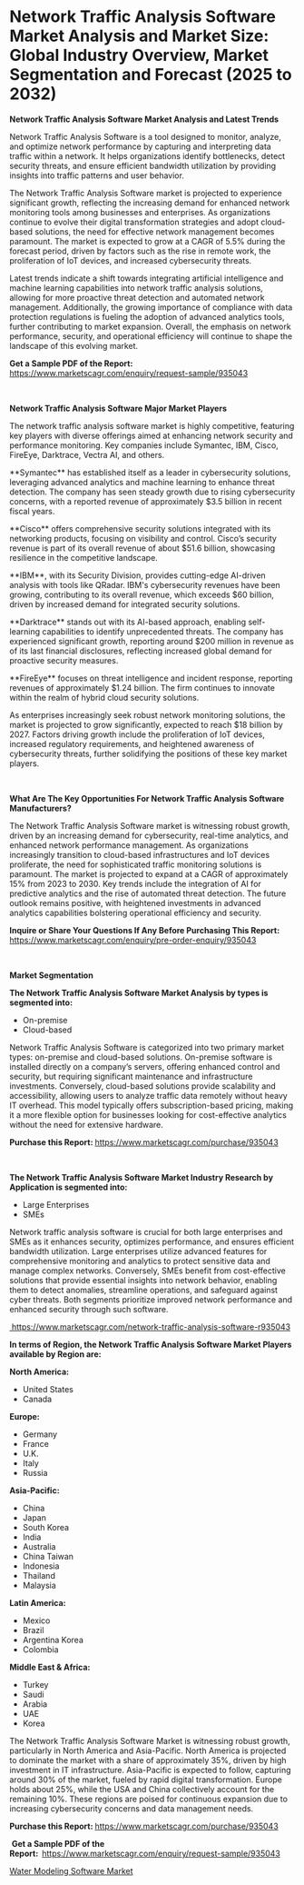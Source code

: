 <p><h1>Network Traffic Analysis Software Market Analysis and Market Size: Global Industry Overview, Market Segmentation and Forecast (2025 to 2032)</h1></p><p><strong>Network Traffic Analysis Software Market Analysis and Latest Trends</strong></p>
<p><p>Network Traffic Analysis Software is a tool designed to monitor, analyze, and optimize network performance by capturing and interpreting data traffic within a network. It helps organizations identify bottlenecks, detect security threats, and ensure efficient bandwidth utilization by providing insights into traffic patterns and user behavior.</p><p>The Network Traffic Analysis Software market is projected to experience significant growth, reflecting the increasing demand for enhanced network monitoring tools among businesses and enterprises. As organizations continue to evolve their digital transformation strategies and adopt cloud-based solutions, the need for effective network management becomes paramount. The market is expected to grow at a CAGR of 5.5% during the forecast period, driven by factors such as the rise in remote work, the proliferation of IoT devices, and increased cybersecurity threats.</p><p>Latest trends indicate a shift towards integrating artificial intelligence and machine learning capabilities into network traffic analysis solutions, allowing for more proactive threat detection and automated network management. Additionally, the growing importance of compliance with data protection regulations is fueling the adoption of advanced analytics tools, further contributing to market expansion. Overall, the emphasis on network performance, security, and operational efficiency will continue to shape the landscape of this evolving market.</p></p>
<p><strong>Get a Sample PDF of the Report:&nbsp;</strong> <a href="https://www.marketscagr.com/enquiry/request-sample/935043?utm_campaign=2650&utm_medium=2&utm_source=Github&utm_content=ia&utm_term=07032025&utm_id=network-traffic-analysis-software">https://www.marketscagr.com/enquiry/request-sample/935043</a></p>
<p>&nbsp;</p>
<p><strong>Network Traffic Analysis Software Major Market Players</strong></p>
<p><p>The network traffic analysis software market is highly competitive, featuring key players with diverse offerings aimed at enhancing network security and performance monitoring. Key companies include Symantec, IBM, Cisco, FireEye, Darktrace, Vectra AI, and others.</p><p>**Symantec** has established itself as a leader in cybersecurity solutions, leveraging advanced analytics and machine learning to enhance threat detection. The company has seen steady growth due to rising cybersecurity concerns, with a reported revenue of approximately $3.5 billion in recent fiscal years.</p><p>**Cisco** offers comprehensive security solutions integrated with its networking products, focusing on visibility and control. Cisco’s security revenue is part of its overall revenue of about $51.6 billion, showcasing resilience in the competitive landscape.</p><p>**IBM**, with its Security Division, provides cutting-edge AI-driven analysis with tools like QRadar. IBM's cybersecurity revenues have been growing, contributing to its overall revenue, which exceeds $60 billion, driven by increased demand for integrated security solutions.</p><p>**Darktrace** stands out with its AI-based approach, enabling self-learning capabilities to identify unprecedented threats. The company has experienced significant growth, reporting around $200 million in revenue as of its last financial disclosures, reflecting increased global demand for proactive security measures.</p><p>**FireEye** focuses on threat intelligence and incident response, reporting revenues of approximately $1.24 billion. The firm continues to innovate within the realm of hybrid cloud security solutions.</p><p>As enterprises increasingly seek robust network monitoring solutions, the market is projected to grow significantly, expected to reach $18 billion by 2027. Factors driving growth include the proliferation of IoT devices, increased regulatory requirements, and heightened awareness of cybersecurity threats, further solidifying the positions of these key market players.</p></p>
<p>&nbsp;</p>
<p><strong>What Are The Key Opportunities For Network Traffic Analysis Software Manufacturers?</strong></p>
<p><p>The Network Traffic Analysis Software market is witnessing robust growth, driven by an increasing demand for cybersecurity, real-time analytics, and enhanced network performance management. As organizations increasingly transition to cloud-based infrastructures and IoT devices proliferate, the need for sophisticated traffic monitoring solutions is paramount. The market is projected to expand at a CAGR of approximately 15% from 2023 to 2030. Key trends include the integration of AI for predictive analytics and the rise of automated threat detection. The future outlook remains positive, with heightened investments in advanced analytics capabilities bolstering operational efficiency and security.</p></p>
<p><strong>Inquire or Share Your Questions If Any Before Purchasing This Report:</strong> <a href="https://www.marketscagr.com/enquiry/pre-order-enquiry/935043?utm_campaign=2650&utm_medium=2&utm_source=Github&utm_content=ia&utm_term=07032025&utm_id=network-traffic-analysis-software">https://www.marketscagr.com/enquiry/pre-order-enquiry/935043</a></p>
<p>&nbsp;</p>
<p><strong>Market Segmentation</strong></p>
<p><strong>The Network Traffic Analysis Software Market Analysis by types is segmented into:</strong></p>
<p><ul><li>On-premise</li><li>Cloud-based</li></ul></p>
<p><p>Network Traffic Analysis Software is categorized into two primary market types: on-premise and cloud-based solutions. On-premise software is installed directly on a company’s servers, offering enhanced control and security, but requiring significant maintenance and infrastructure investments. Conversely, cloud-based solutions provide scalability and accessibility, allowing users to analyze traffic data remotely without heavy IT overhead. This model typically offers subscription-based pricing, making it a more flexible option for businesses looking for cost-effective analytics without the need for extensive hardware.</p></p>
<p><strong>Purchase this Report:&nbsp;</strong><a href="https://www.marketscagr.com/purchase/935043?utm_campaign=2650&utm_medium=2&utm_source=Github&utm_content=ia&utm_term=07032025&utm_id=network-traffic-analysis-software">https://www.marketscagr.com/purchase/935043</a></p>
<p>&nbsp;</p>
<p><strong>The Network Traffic Analysis Software Market Industry Research by Application is segmented into:</strong></p>
<p><ul><li>Large Enterprises</li><li>SMEs</li></ul></p>
<p><p>Network traffic analysis software is crucial for both large enterprises and SMEs as it enhances security, optimizes performance, and ensures efficient bandwidth utilization. Large enterprises utilize advanced features for comprehensive monitoring and analytics to protect sensitive data and manage complex networks. Conversely, SMEs benefit from cost-effective solutions that provide essential insights into network behavior, enabling them to detect anomalies, streamline operations, and safeguard against cyber threats. Both segments prioritize improved network performance and enhanced security through such software.</p></p>
<p><a href="https://www.marketscagr.com/network-traffic-analysis-software-r935043?utm_campaign=2650&utm_medium=2&utm_source=Github&utm_content=ia&utm_term=07032025&utm_id=network-traffic-analysis-software">&nbsp;https://www.marketscagr.com/network-traffic-analysis-software-r935043</a></p>
<p><strong>In terms of Region, the Network Traffic Analysis Software Market Players available by Region are:</strong></p>
<p>
    <p> <strong> North America: </strong>
        <ul>
            <li>United States</li>
            <li>Canada</li>
        </ul>
        </p> 
    <p> <strong> Europe: </strong>
        <ul>
            <li>Germany</li>
            <li>France</li>
            <li>U.K.</li>
            <li>Italy</li>
            <li>Russia</li>
        </ul>
        </p> 
    <p> <strong> Asia-Pacific: </strong>
        <ul>
            <li>China</li>
            <li>Japan</li>
            <li>South Korea</li>
            <li>India</li>
            <li>Australia</li>
            <li>China Taiwan</li>
            <li>Indonesia</li>
            <li>Thailand</li>
            <li>Malaysia</li>
        </ul>
        </p> 
    <p> <strong> Latin America: </strong>
        <ul>
            <li>Mexico</li>
            <li>Brazil</li>
            <li>Argentina Korea</li>
            <li>Colombia</li>
        </ul>
        </p> 
    <p> <strong> Middle East & Africa: </strong>
        <ul>
            <li>Turkey</li>
            <li>Saudi</li>
            <li>Arabia</li>
            <li>UAE</li>
            <li>Korea</li>
        </ul>
    </p>
    </p>
<p><p>The Network Traffic Analysis Software Market is witnessing robust growth, particularly in North America and Asia-Pacific. North America is projected to dominate the market with a share of approximately 35%, driven by high investment in IT infrastructure. Asia-Pacific is expected to follow, capturing around 30% of the market, fueled by rapid digital transformation. Europe holds about 25%, while the USA and China collectively account for the remaining 10%. These regions are poised for continuous expansion due to increasing cybersecurity concerns and data management needs.</p></p>
<p><strong>Purchase this Report: </strong><a href="https://www.marketscagr.com/purchase/935043?utm_campaign=2650&utm_medium=2&utm_source=Github&utm_content=ia&utm_term=07032025&utm_id=network-traffic-analysis-software">https://www.marketscagr.com/purchase/935043</a></p>
<p>&nbsp;<strong>Get a Sample PDF of the Report:&nbsp;&nbsp;</strong><a href="https://www.marketscagr.com/enquiry/request-sample/935043?utm_campaign=2650&utm_medium=2&utm_source=Github&utm_content=ia&utm_term=07032025&utm_id=network-traffic-analysis-software">https://www.marketscagr.com/enquiry/request-sample/935043</a></p>
<p><strong></strong></p>
<p><p><a href="https://github.com/ccreola81/Market-Research-Report-List-1/blob/main/water-modeling-software-market.md?utm_campaign=2650&utm_medium=2&utm_source=Github&utm_content=ia&utm_term=07032025&utm_id=network-traffic-analysis-software">Water Modeling Software Market</a></p></p>